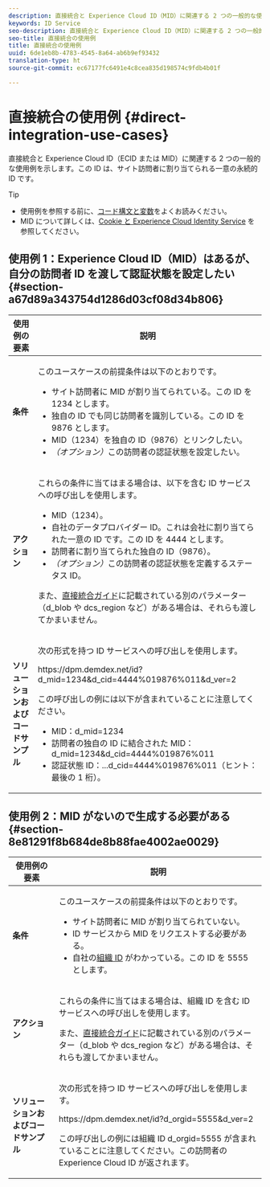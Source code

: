 ```yaml
---
description: 直接統合と Experience Cloud ID（MID）に関連する 2 つの一般的な使用例を示します。MID は、サイト訪問者に割り当てられる一意の永続的 ID です。
keywords: ID Service
seo-description: 直接統合と Experience Cloud ID（MID）に関連する 2 つの一般的な使用例を示します。MID は、サイト訪問者に割り当てられる一意の永続的 ID です。
seo-title: 直接統合の使用例
title: 直接統合の使用例
uuid: 6de1eb8b-4783-4545-8a64-ab6b9ef93432
translation-type: ht
source-git-commit: ec67177fc6491e4c8cea835d198574c9fdb4b01f

---
```



# 直接統合の使用例 {#direct-integration-use-cases}

直接統合と Experience Cloud ID（ECID または MID）に関連する 2 つの一般的な使用例を示します。この ID は、サイト訪問者に割り当てられる一意の永続的 ID です。

>[!TIP]
>
>* 使用例を参照する前に、[コード構文と変数](../implementation-guides/direct-integration.md#concept-4cd3206a84bb4687af0b312ae09648b9)をよくお読みください。
>* MID について詳しくは、[Cookie と Experience Cloud Identity Service](../introduction/cookies.md) を参照してください。
>



## 使用例 1：Experience Cloud ID（MID）はあるが、自分の訪問者 ID を渡して認証状態を設定したい {#section-a67d89a343754d1286d03cf08d34b806}

<table id="table_DA8840FCB51541109FE6DF20430E8924"> 
 <thead> 
  <tr> 
   <th colname="col1" class="entry"> 使用例の要素 </th> 
   <th colname="col2" class="entry"> 説明 </th> 
  </tr> 
 </thead>
 <tbody> 
  <tr> 
   <td colname="col1"> <p> <b>条件</b> </p> </td> 
   <td colname="col2"> <p>このユースケースの前提条件は以下のとおりです。 </p> 
    <ul id="ul_F20231F83EE84889B78971A64E758757"> 
     <li id="li_20F3E96493724CD2BAF4B20AEE5CBF23">サイト訪問者に MID が割り当てられている。この ID を 1234 とします。 </li> 
     <li id="li_A358C58CC58C4FCBB7250F5ED108AA71">独自の ID でも同じ訪問者を識別している。この ID を 9876 とします。 </li> 
     <li id="li_D93CE7182EBE4927A5C7A0BF414C03BC">MID（1234）を独自の ID（9876）とリンクしたい。 </li> 
     <li id="li_4611146E56624C2AB647733487A3F046"> <i>（オプション）</i>この訪問者の認証状態を設定したい。 </li> 
    </ul> </td> 
  </tr> 
  <tr> 
   <td colname="col1"> <p> <b>アクション</b> </p> </td> 
   <td colname="col2"> <p>これらの条件に当てはまる場合は、以下を含む ID サービスへの呼び出しを使用します。 </p> 
    <ul id="ul_9ECB1A65266644E89E949C57D202D5A4"> 
     <li id="li_10A6F5A9C54D44A08F4F2E405E6019E2">MID（1234）。 </li> 
     <li id="li_4869572B40E54C54B88A2474DAC475A8">自社のデータプロバイダー ID。これは会社に割り当てられた一意の ID です。この ID を 4444 とします。 </li> 
     <li id="li_05C8ED47488C4E289D84093127EC7B19">訪問者に割り当てられた独自の ID（9876）。 </li> 
     <li id="li_3D1556AD18C843828A362CC604A9F76B"> <i>（オプション）</i>この訪問者の認証状態を定義するステータス ID。 </li> 
    </ul> <p>また、<a href="../implementation-guides/direct-integration.md#concept-4cd3206a84bb4687af0b312ae09648b9" format="dita" scope="local">直接統合ガイド</a>に記載されている別のパラメーター（<span class="codeph">d_blob</span> や <span class="codeph">dcs_region</span> など）がある場合は、それらも渡してかまいません。 </p> </td> 
  </tr> 
  <tr> 
   <td colname="col1"> <p> <b>ソリューションおよびコードサンプル</b> </p> </td> 
   <td colname="col2"> <p>次の形式を持つ ID サービスへの呼び出しを使用します。 </p> <p> <span class="codeph">https://dpm.demdex.net/id?d_mid=1234&amp;d_cid=4444%019876%011&amp;d_ver=2</span> </p> <p>この呼び出しの例には以下が含まれていることに注意してください。 </p> 
    <ul id="ul_0667FBFD8D3C46BDBD027F484691EC97"> 
     <li id="li_FAB1FAE703DB48D1A32EE72684028964">MID：<span class="codeph">d_mid=1234</span> </li> 
     <li id="li_C97B74FF444F4BB4B4A5CB1CBBE52249">訪問者の独自の ID に結合された MID：<span class="codeph">d_mid=1234&amp;d_cid=4444%019876%011</span> </li> 
     <li id="li_D428DBF765234DD78DDF152C5EE8AB69">認証状態 ID：<span class="codeph">...d_cid=4444%019876%011</span>（ヒント：最後の 1 桁）。 </li> 
    </ul> </td> 
  </tr> 
 </tbody> 
</table>

## 使用例 2：MID がないので生成する必要がある {#section-8e81291f8b684de8b88fae4002ae0029}

<table id="table_666A92693F8A413096DF6A64770C1141"> 
 <thead> 
  <tr> 
   <th colname="col1" class="entry"> 使用例の要素 </th> 
   <th colname="col2" class="entry"> 説明 </th> 
  </tr> 
 </thead>
 <tbody> 
  <tr> 
   <td colname="col1"> <p> <b>条件</b> </p> </td> 
   <td colname="col2"> <p>このユースケースの前提条件は以下のとおりです。 </p> 
    <ul id="ul_BF3BD821907B46A4B2EFA63146D35722"> 
     <li id="li_E658AE0671D14558B65FDD8992F25996">サイト訪問者に MID が割り当てられていない。 </li> 
     <li id="li_28A48BB3F71C4E4297F95A2D3E10AD7B">ID サービスから MID をリクエストする必要がある。 </li> 
     <li id="li_E2C306B9308D41E5BFE2F23EF48F5A41">自社の<a href="../reference/requirements.md#section-a02f537129a64ffbb690d5738d360c26" format="dita" scope="local">組織 ID</a> がわかっている。この ID を 5555 とします。 </li> 
    </ul> </td> 
  </tr> 
  <tr> 
   <td colname="col1"> <p> <b>アクション</b> </p> </td> 
   <td colname="col2"> <p>これらの条件に当てはまる場合は、組織 ID を含む ID サービスへの呼び出しを使用します。 </p> <p>また、<a href="../implementation-guides/direct-integration.md#concept-4cd3206a84bb4687af0b312ae09648b9" format="dita" scope="local">直接統合ガイド</a>に記載されている別のパラメーター（<span class="codeph">d_blob</span> や <span class="codeph">dcs_region</span> など）がある場合は、それらも渡してかまいません。 </p> </td> 
  </tr> 
  <tr> 
   <td colname="col1"> <p> <b>ソリューションおよびコードサンプル</b> </p> </td> 
   <td colname="col2"> <p>次の形式を持つ ID サービスへの呼び出しを使用します。 </p> <p> <span class="codeph">https://dpm.demdex.net/id?d_orgid=5555&amp;d_ver=2</span> </p> <p>この呼び出しの例には組織 ID <span class="codeph">d_orgid=5555</span> が含まれていることに注意してください。この訪問者の <span class="keyword">Experience Cloud</span> ID が返されます。 </p> </td> 
  </tr> 
 </tbody> 
</table>

